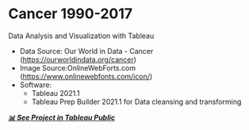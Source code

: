 # Cancer 1990-2017
Data Analysis and Visualization with Tableau
- Data Source: Our World in Data - Cancer (https://ourworldindata.org/cancer)
- Image Source:OnlineWebForts.com (https://www.onlinewebfonts.com/icon/)
- Software:
  - Tableau 2021.1
  - Tableau Prep Builder 2021.1 for Data cleansing and transforming

***[:bar_chart: See Project in Tableau Public](https://public.tableau.com/app/profile/helena.choi/viz/Cancer1990-2017/Story-Cancer)***
